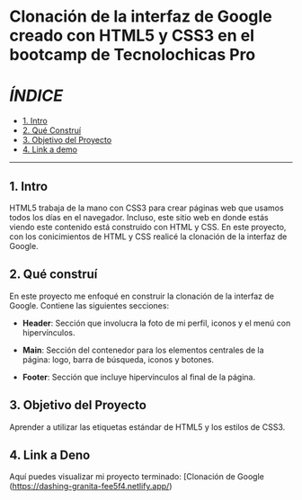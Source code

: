 # Clonación de la interfaz de Google creado con HTML5 y CSS3 en el bootcamp de Tecnolochicas Pro


# *ÍNDICE*

* [1. Intro](#)
* [2. Qué Construí](#)
* [3. Objetivo del Proyecto](#)
* [4. Link a demo](#)

****

## 1. Intro

HTML5 trabaja de la mano con CSS3 para crear páginas web que usamos todos los días en el navegador. Incluso, este sitio web en donde estás viendo este contenido está construido con HTML y CSS. En este proyecto, con los conicimientos de HTML y CSS realicé la clonación de la interfaz de Google.


## 2. Qué construí 

 En este proyecto me enfoqué en construir la clonación de la interfaz de Google. Contiene las siguientes secciones:

* **Header**: Sección que involucra la foto de mi perfil, iconos y el menú con hipervínculos.

* **Main**: Sección del contenedor para los elementos centrales de la página: logo, barra de búsqueda, iconos y botones.

* **Footer**: Sección que incluye hipervinculos al final de la página.

## 3. Objetivo del Proyecto
Aprender a utilizar las etiquetas estándar de HTML5 y los estilos de CSS3.

 ## 4. Link a Deno
Aquí puedes visualizar mi proyecto terminado: [Clonación de Google (https://dashing-granita-fee5f4.netlify.app/)
